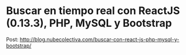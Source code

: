 # Buscar en tiempo real con ReactJS (0.13.3), PHP, MySQL y Bootstrap
Post: http://blog.nubecolectiva.com/buscar-con-react-js-php-mysql-y-bootstrap/
